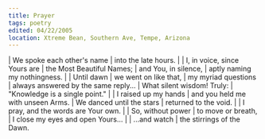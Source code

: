 ```yaml
---
title: Prayer
tags: poetry
edited: 04/22/2005
location: Xtreme Bean, Southern Ave, Tempe, Arizona
---
```


| We spoke each other's name
| into the late hours.
|
| I, in voice, since Yours are
| the Most Beautiful Names;
| and You, in silence,
| aptly naming my nothingness.
|
| Until dawn
| we went on like that,
| my myriad questions
|   always answered by the same reply...
| What silent wisdom!  Truly:
| "Knowledge is a single point."
|
| I raised up my hands
| and you held me with unseen Arms.
| We danced until the stars
| returned to the void.
|
| I pray, and the words are Your own.
|
| So, without power
|   to move or breath,
| I close my eyes and open Yours...
|
| ...and watch
|   the stirrings of the Dawn.

